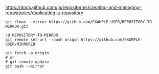 
https://docs.github.com/ja/repositories/creating-and-managing-repositories/duplicating-a-repository


```console
git clone --mirror https://github.com/EXAMPLE-USER/REPOSITORY-TO-MIRROR.git
```

```console
cd REPOSITORY-TO-MIRROR
git remote set-url --push origin https://github.com/EXAMPLE-USER/MIRRORED
```

```
git fetch -p origin
# or
# git remote update
git push --mirror
```

